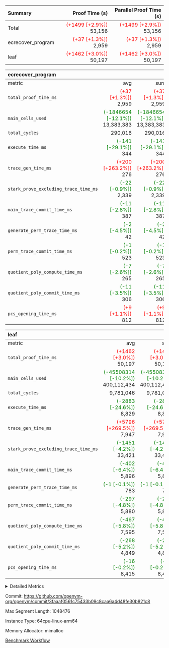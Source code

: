 | Summary | Proof Time (s) | Parallel Proof Time (s) |
|:---|---:|---:|
| Total | <span style='color: red'>(+1499 [+2.9%])</span> 53,156 | <span style='color: red'>(+1499 [+2.9%])</span> 53,156 |
| ecrecover_program | <span style='color: red'>(+37 [+1.3%])</span> 2,959 | <span style='color: red'>(+37 [+1.3%])</span> 2,959 |
| leaf | <span style='color: red'>(+1462 [+3.0%])</span> 50,197 | <span style='color: red'>(+1462 [+3.0%])</span> 50,197 |


| ecrecover_program |||||
|:---|---:|---:|---:|---:|
|metric|avg|sum|max|min|
| `total_proof_time_ms ` | <span style='color: red'>(+37 [+1.3%])</span> 2,959 | <span style='color: red'>(+37 [+1.3%])</span> 2,959 | <span style='color: red'>(+37 [+1.3%])</span> 2,959 | <span style='color: red'>(+37 [+1.3%])</span> 2,959 |
| `main_cells_used     ` | <span style='color: green'>(-1846654 [-12.1%])</span> 13,383,383 | <span style='color: green'>(-1846654 [-12.1%])</span> 13,383,383 | <span style='color: green'>(-1846654 [-12.1%])</span> 13,383,383 | <span style='color: green'>(-1846654 [-12.1%])</span> 13,383,383 |
| `total_cycles        ` |  290,016 |  290,016 |  290,016 |  290,016 |
| `execute_time_ms     ` | <span style='color: green'>(-141 [-29.1%])</span> 344 | <span style='color: green'>(-141 [-29.1%])</span> 344 | <span style='color: green'>(-141 [-29.1%])</span> 344 | <span style='color: green'>(-141 [-29.1%])</span> 344 |
| `trace_gen_time_ms   ` | <span style='color: red'>(+200 [+263.2%])</span> 276 | <span style='color: red'>(+200 [+263.2%])</span> 276 | <span style='color: red'>(+200 [+263.2%])</span> 276 | <span style='color: red'>(+200 [+263.2%])</span> 276 |
| `stark_prove_excluding_trace_time_ms` | <span style='color: green'>(-22 [-0.9%])</span> 2,339 | <span style='color: green'>(-22 [-0.9%])</span> 2,339 | <span style='color: green'>(-22 [-0.9%])</span> 2,339 | <span style='color: green'>(-22 [-0.9%])</span> 2,339 |
| `main_trace_commit_time_ms` | <span style='color: green'>(-11 [-2.8%])</span> 387 | <span style='color: green'>(-11 [-2.8%])</span> 387 | <span style='color: green'>(-11 [-2.8%])</span> 387 | <span style='color: green'>(-11 [-2.8%])</span> 387 |
| `generate_perm_trace_time_ms` | <span style='color: green'>(-2 [-4.5%])</span> 42 | <span style='color: green'>(-2 [-4.5%])</span> 42 | <span style='color: green'>(-2 [-4.5%])</span> 42 | <span style='color: green'>(-2 [-4.5%])</span> 42 |
| `perm_trace_commit_time_ms` | <span style='color: green'>(-1 [-0.2%])</span> 523 | <span style='color: green'>(-1 [-0.2%])</span> 523 | <span style='color: green'>(-1 [-0.2%])</span> 523 | <span style='color: green'>(-1 [-0.2%])</span> 523 |
| `quotient_poly_compute_time_ms` | <span style='color: green'>(-7 [-2.6%])</span> 265 | <span style='color: green'>(-7 [-2.6%])</span> 265 | <span style='color: green'>(-7 [-2.6%])</span> 265 | <span style='color: green'>(-7 [-2.6%])</span> 265 |
| `quotient_poly_commit_time_ms` | <span style='color: green'>(-11 [-3.5%])</span> 306 | <span style='color: green'>(-11 [-3.5%])</span> 306 | <span style='color: green'>(-11 [-3.5%])</span> 306 | <span style='color: green'>(-11 [-3.5%])</span> 306 |
| `pcs_opening_time_ms ` | <span style='color: red'>(+9 [+1.1%])</span> 812 | <span style='color: red'>(+9 [+1.1%])</span> 812 | <span style='color: red'>(+9 [+1.1%])</span> 812 | <span style='color: red'>(+9 [+1.1%])</span> 812 |

| leaf |||||
|:---|---:|---:|---:|---:|
|metric|avg|sum|max|min|
| `total_proof_time_ms ` | <span style='color: red'>(+1462 [+3.0%])</span> 50,197 | <span style='color: red'>(+1462 [+3.0%])</span> 50,197 | <span style='color: red'>(+1462 [+3.0%])</span> 50,197 | <span style='color: red'>(+1462 [+3.0%])</span> 50,197 |
| `main_cells_used     ` | <span style='color: green'>(-45508314 [-10.2%])</span> 400,112,434 | <span style='color: green'>(-45508314 [-10.2%])</span> 400,112,434 | <span style='color: green'>(-45508314 [-10.2%])</span> 400,112,434 | <span style='color: green'>(-45508314 [-10.2%])</span> 400,112,434 |
| `total_cycles        ` |  9,781,046 |  9,781,046 |  9,781,046 |  9,781,046 |
| `execute_time_ms     ` | <span style='color: green'>(-2883 [-24.6%])</span> 8,829 | <span style='color: green'>(-2883 [-24.6%])</span> 8,829 | <span style='color: green'>(-2883 [-24.6%])</span> 8,829 | <span style='color: green'>(-2883 [-24.6%])</span> 8,829 |
| `trace_gen_time_ms   ` | <span style='color: red'>(+5796 [+269.5%])</span> 7,947 | <span style='color: red'>(+5796 [+269.5%])</span> 7,947 | <span style='color: red'>(+5796 [+269.5%])</span> 7,947 | <span style='color: red'>(+5796 [+269.5%])</span> 7,947 |
| `stark_prove_excluding_trace_time_ms` | <span style='color: green'>(-1451 [-4.2%])</span> 33,421 | <span style='color: green'>(-1451 [-4.2%])</span> 33,421 | <span style='color: green'>(-1451 [-4.2%])</span> 33,421 | <span style='color: green'>(-1451 [-4.2%])</span> 33,421 |
| `main_trace_commit_time_ms` | <span style='color: green'>(-402 [-6.4%])</span> 5,896 | <span style='color: green'>(-402 [-6.4%])</span> 5,896 | <span style='color: green'>(-402 [-6.4%])</span> 5,896 | <span style='color: green'>(-402 [-6.4%])</span> 5,896 |
| `generate_perm_trace_time_ms` | <span style='color: green'>(-1 [-0.1%])</span> 783 | <span style='color: green'>(-1 [-0.1%])</span> 783 | <span style='color: green'>(-1 [-0.1%])</span> 783 | <span style='color: green'>(-1 [-0.1%])</span> 783 |
| `perm_trace_commit_time_ms` | <span style='color: green'>(-297 [-4.8%])</span> 5,880 | <span style='color: green'>(-297 [-4.8%])</span> 5,880 | <span style='color: green'>(-297 [-4.8%])</span> 5,880 | <span style='color: green'>(-297 [-4.8%])</span> 5,880 |
| `quotient_poly_compute_time_ms` | <span style='color: green'>(-467 [-5.8%])</span> 7,595 | <span style='color: green'>(-467 [-5.8%])</span> 7,595 | <span style='color: green'>(-467 [-5.8%])</span> 7,595 | <span style='color: green'>(-467 [-5.8%])</span> 7,595 |
| `quotient_poly_commit_time_ms` | <span style='color: green'>(-268 [-5.2%])</span> 4,849 | <span style='color: green'>(-268 [-5.2%])</span> 4,849 | <span style='color: green'>(-268 [-5.2%])</span> 4,849 | <span style='color: green'>(-268 [-5.2%])</span> 4,849 |
| `pcs_opening_time_ms ` | <span style='color: green'>(-16 [-0.2%])</span> 8,415 | <span style='color: green'>(-16 [-0.2%])</span> 8,415 | <span style='color: green'>(-16 [-0.2%])</span> 8,415 | <span style='color: green'>(-16 [-0.2%])</span> 8,415 |



<details>
<summary>Detailed Metrics</summary>

| group | num_segments | num_children | keygen_time_ms | fri.log_blowup | commit_exe_time_ms |
| --- | --- | --- | --- | --- | --- |
| ecrecover_program | 1 |  | 1,172 | 2 | 9 | 
| leaf |  | 1 |  | 2 |  | 

| group | air_name | quotient_deg | interactions | constraints |
| --- | --- | --- | --- | --- |
| ecrecover_program | AccessAdapterAir<16> | 2 | 5 | 14 | 
| ecrecover_program | AccessAdapterAir<2> | 2 | 5 | 14 | 
| ecrecover_program | AccessAdapterAir<32> | 2 | 5 | 14 | 
| ecrecover_program | AccessAdapterAir<4> | 2 | 5 | 14 | 
| ecrecover_program | AccessAdapterAir<64> | 2 | 5 | 14 | 
| ecrecover_program | AccessAdapterAir<8> | 2 | 5 | 14 | 
| ecrecover_program | BitwiseOperationLookupAir<8> | 2 | 2 | 4 | 
| ecrecover_program | KeccakVmAir | 2 | 321 | 4,571 | 
| ecrecover_program | MemoryMerkleAir<8> | 2 | 4 | 40 | 
| ecrecover_program | PersistentBoundaryAir<8> | 2 | 3 | 6 | 
| ecrecover_program | PhantomAir | 2 | 3 | 5 | 
| ecrecover_program | Poseidon2PeripheryAir<BabyBearParameters>, 1> | 2 | 1 | 286 | 
| ecrecover_program | ProgramAir | 1 | 1 | 4 | 
| ecrecover_program | RangeTupleCheckerAir<2> | 1 | 1 | 4 | 
| ecrecover_program | VariableRangeCheckerAir | 1 | 1 | 4 | 
| ecrecover_program | VmAirWrapper<Rv32BaseAluAdapterAir, BaseAluCoreAir<4, 8> | 2 | 19 | 43 | 
| ecrecover_program | VmAirWrapper<Rv32BaseAluAdapterAir, LessThanCoreAir<4, 8> | 2 | 17 | 39 | 
| ecrecover_program | VmAirWrapper<Rv32BaseAluAdapterAir, ShiftCoreAir<4, 8> | 2 | 23 | 90 | 
| ecrecover_program | VmAirWrapper<Rv32BranchAdapterAir, BranchEqualCoreAir<4> | 2 | 11 | 25 | 
| ecrecover_program | VmAirWrapper<Rv32BranchAdapterAir, BranchLessThanCoreAir<4, 8> | 2 | 13 | 41 | 
| ecrecover_program | VmAirWrapper<Rv32CondRdWriteAdapterAir, Rv32JalLuiCoreAir> | 2 | 10 | 22 | 
| ecrecover_program | VmAirWrapper<Rv32HintStoreAdapterAir, Rv32HintStoreCoreAir> | 2 | 15 | 17 | 
| ecrecover_program | VmAirWrapper<Rv32IsEqualModAdapterAir<2, 1, 32, 32>, ModularIsEqualCoreAir<32, 4, 8> | 2 | 25 | 223 | 
| ecrecover_program | VmAirWrapper<Rv32JalrAdapterAir, Rv32JalrCoreAir> | 2 | 16 | 20 | 
| ecrecover_program | VmAirWrapper<Rv32LoadStoreAdapterAir, LoadSignExtendCoreAir<4, 8> | 2 | 18 | 33 | 
| ecrecover_program | VmAirWrapper<Rv32LoadStoreAdapterAir, LoadStoreCoreAir<4> | 2 | 17 | 38 | 
| ecrecover_program | VmAirWrapper<Rv32MultAdapterAir, DivRemCoreAir<4, 8> | 2 | 25 | 88 | 
| ecrecover_program | VmAirWrapper<Rv32MultAdapterAir, MulHCoreAir<4, 8> | 2 | 24 | 38 | 
| ecrecover_program | VmAirWrapper<Rv32MultAdapterAir, MultiplicationCoreAir<4, 8> | 2 | 19 | 26 | 
| ecrecover_program | VmAirWrapper<Rv32RdWriteAdapterAir, Rv32AuipcCoreAir> | 2 | 11 | 15 | 
| ecrecover_program | VmAirWrapper<Rv32VecHeapAdapterAir<1, 2, 2, 32, 32>, FieldExpressionCoreAir> | 2 | 411 | 449 | 
| ecrecover_program | VmAirWrapper<Rv32VecHeapAdapterAir<2, 1, 1, 32, 32>, ModularAddSubCoreAir> | 2 | 94 | 126 | 
| ecrecover_program | VmAirWrapper<Rv32VecHeapAdapterAir<2, 1, 1, 32, 32>, ModularMulDivCoreAir> | 2 | 156 | 188 | 
| ecrecover_program | VmAirWrapper<Rv32VecHeapAdapterAir<2, 2, 2, 32, 32>, FieldExpressionCoreAir> | 2 | 422 | 456 | 
| ecrecover_program | VmConnectorAir | 2 | 3 | 9 | 
| leaf | AccessAdapterAir<2> | 4 | 5 | 12 | 
| leaf | AccessAdapterAir<4> | 4 | 5 | 12 | 
| leaf | AccessAdapterAir<8> | 4 | 5 | 12 | 
| leaf | FriReducedOpeningAir | 4 | 35 | 59 | 
| leaf | NativePoseidon2Air<BabyBearParameters>, 1> | 4 | 31 | 302 | 
| leaf | PhantomAir | 4 | 3 | 4 | 
| leaf | ProgramAir | 1 | 1 | 4 | 
| leaf | VariableRangeCheckerAir | 1 | 1 | 4 | 
| leaf | VmAirWrapper<BranchNativeAdapterAir, BranchEqualCoreAir<1> | 2 | 11 | 23 | 
| leaf | VmAirWrapper<JalNativeAdapterAir, JalCoreAir> | 4 | 7 | 6 | 
| leaf | VmAirWrapper<NativeAdapterAir<2, 0>, PublicValuesCoreAir> | 4 | 11 | 23 | 
| leaf | VmAirWrapper<NativeAdapterAir<2, 1>, FieldArithmeticCoreAir> | 4 | 15 | 23 | 
| leaf | VmAirWrapper<NativeLoadStoreAdapterAir<1>, NativeLoadStoreCoreAir<1> | 4 | 19 | 31 | 
| leaf | VmAirWrapper<NativeVectorizedAdapterAir<4>, FieldExtensionCoreAir> | 4 | 15 | 23 | 
| leaf | VmConnectorAir | 4 | 3 | 8 | 
| leaf | VolatileBoundaryAir | 4 | 4 | 16 | 

| group | air_name | idx | rows | prep_cols | perm_cols | main_cols | cells |
| --- | --- | --- | --- | --- | --- | --- | --- |
| leaf | AccessAdapterAir<2> | 0 | 2,097,152 |  | 16 | 11 | 56,623,104 | 
| leaf | AccessAdapterAir<4> | 0 | 1,048,576 |  | 16 | 13 | 30,408,704 | 
| leaf | AccessAdapterAir<8> | 0 | 262,144 |  | 16 | 17 | 8,650,752 | 
| leaf | FriReducedOpeningAir | 0 | 1,048,576 |  | 76 | 64 | 146,800,640 | 
| leaf | NativePoseidon2Air<BabyBearParameters>, 1> | 0 | 131,072 |  | 36 | 348 | 50,331,648 | 
| leaf | PhantomAir | 0 | 32,768 |  | 8 | 6 | 458,752 | 
| leaf | ProgramAir | 0 | 1,048,576 |  | 8 | 10 | 18,874,368 | 
| leaf | VariableRangeCheckerAir | 0 | 262,144 | 2 | 8 | 1 | 2,359,296 | 
| leaf | VmAirWrapper<BranchNativeAdapterAir, BranchEqualCoreAir<1> | 0 | 4,194,304 |  | 28 | 23 | 213,909,504 | 
| leaf | VmAirWrapper<JalNativeAdapterAir, JalCoreAir> | 0 | 131,072 |  | 12 | 10 | 2,883,584 | 
| leaf | VmAirWrapper<NativeAdapterAir<2, 0>, PublicValuesCoreAir> | 0 | 64 |  | 16 | 23 | 2,496 | 
| leaf | VmAirWrapper<NativeAdapterAir<2, 1>, FieldArithmeticCoreAir> | 0 | 4,194,304 |  | 20 | 30 | 209,715,200 | 
| leaf | VmAirWrapper<NativeLoadStoreAdapterAir<1>, NativeLoadStoreCoreAir<1> | 0 | 4,194,304 |  | 24 | 41 | 272,629,760 | 
| leaf | VmAirWrapper<NativeVectorizedAdapterAir<4>, FieldExtensionCoreAir> | 0 | 262,144 |  | 20 | 40 | 15,728,640 | 
| leaf | VmConnectorAir | 0 | 2 | 1 | 8 | 4 | 24 | 
| leaf | VolatileBoundaryAir | 0 | 2,097,152 |  | 8 | 11 | 39,845,888 | 

| group | air_name | segment | rows | prep_cols | perm_cols | main_cols | cells |
| --- | --- | --- | --- | --- | --- | --- | --- |
| ecrecover_program | AccessAdapterAir<16> | 0 | 16,384 |  | 24 | 25 | 802,816 | 
| ecrecover_program | AccessAdapterAir<2> | 0 | 256 |  | 24 | 11 | 8,960 | 
| ecrecover_program | AccessAdapterAir<32> | 0 | 8,192 |  | 24 | 41 | 532,480 | 
| ecrecover_program | AccessAdapterAir<4> | 0 | 128 |  | 24 | 13 | 4,736 | 
| ecrecover_program | AccessAdapterAir<8> | 0 | 32,768 |  | 24 | 17 | 1,343,488 | 
| ecrecover_program | BitwiseOperationLookupAir<8> | 0 | 65,536 | 3 | 8 | 2 | 655,360 | 
| ecrecover_program | KeccakVmAir | 0 | 128 |  | 1,288 | 3,164 | 569,856 | 
| ecrecover_program | MemoryMerkleAir<8> | 0 | 4,096 |  | 20 | 32 | 212,992 | 
| ecrecover_program | PersistentBoundaryAir<8> | 0 | 4,096 |  | 12 | 20 | 131,072 | 
| ecrecover_program | PhantomAir | 0 | 64 |  | 12 | 6 | 1,152 | 
| ecrecover_program | Poseidon2PeripheryAir<BabyBearParameters>, 1> | 0 | 4,096 |  | 8 | 300 | 1,261,568 | 
| ecrecover_program | ProgramAir | 0 | 16,384 |  | 8 | 10 | 294,912 | 
| ecrecover_program | RangeTupleCheckerAir<2> | 0 | 524,288 | 2 | 8 | 1 | 4,718,592 | 
| ecrecover_program | VariableRangeCheckerAir | 0 | 262,144 | 2 | 8 | 1 | 2,359,296 | 
| ecrecover_program | VmAirWrapper<Rv32BaseAluAdapterAir, BaseAluCoreAir<4, 8> | 0 | 131,072 |  | 80 | 36 | 15,204,352 | 
| ecrecover_program | VmAirWrapper<Rv32BaseAluAdapterAir, LessThanCoreAir<4, 8> | 0 | 2,048 |  | 40 | 37 | 157,696 | 
| ecrecover_program | VmAirWrapper<Rv32BaseAluAdapterAir, ShiftCoreAir<4, 8> | 0 | 16,384 |  | 52 | 53 | 1,720,320 | 
| ecrecover_program | VmAirWrapper<Rv32BranchAdapterAir, BranchEqualCoreAir<4> | 0 | 16,384 |  | 48 | 26 | 1,212,416 | 
| ecrecover_program | VmAirWrapper<Rv32BranchAdapterAir, BranchLessThanCoreAir<4, 8> | 0 | 32,768 |  | 56 | 32 | 2,883,584 | 
| ecrecover_program | VmAirWrapper<Rv32CondRdWriteAdapterAir, Rv32JalLuiCoreAir> | 0 | 4,096 |  | 44 | 18 | 253,952 | 
| ecrecover_program | VmAirWrapper<Rv32HintStoreAdapterAir, Rv32HintStoreCoreAir> | 0 | 256 |  | 36 | 26 | 15,872 | 
| ecrecover_program | VmAirWrapper<Rv32IsEqualModAdapterAir<2, 1, 32, 32>, ModularIsEqualCoreAir<32, 4, 8> | 0 | 4,096 |  | 56 | 166 | 909,312 | 
| ecrecover_program | VmAirWrapper<Rv32JalrAdapterAir, Rv32JalrCoreAir> | 0 | 8,192 |  | 36 | 28 | 524,288 | 
| ecrecover_program | VmAirWrapper<Rv32LoadStoreAdapterAir, LoadSignExtendCoreAir<4, 8> | 0 | 4,096 |  | 76 | 35 | 454,656 | 
| ecrecover_program | VmAirWrapper<Rv32LoadStoreAdapterAir, LoadStoreCoreAir<4> | 0 | 131,072 |  | 72 | 40 | 14,680,064 | 
| ecrecover_program | VmAirWrapper<Rv32MultAdapterAir, DivRemCoreAir<4, 8> | 0 | 8 |  | 104 | 57 | 1,288 | 
| ecrecover_program | VmAirWrapper<Rv32MultAdapterAir, MulHCoreAir<4, 8> | 0 | 8 |  | 100 | 39 | 1,112 | 
| ecrecover_program | VmAirWrapper<Rv32MultAdapterAir, MultiplicationCoreAir<4, 8> | 0 | 4,096 |  | 80 | 31 | 454,656 | 
| ecrecover_program | VmAirWrapper<Rv32RdWriteAdapterAir, Rv32AuipcCoreAir> | 0 | 4,096 |  | 28 | 21 | 200,704 | 
| ecrecover_program | VmAirWrapper<Rv32VecHeapAdapterAir<1, 2, 2, 32, 32>, FieldExpressionCoreAir> | 0 | 2,048 |  | 828 | 543 | 2,807,808 | 
| ecrecover_program | VmAirWrapper<Rv32VecHeapAdapterAir<2, 1, 1, 32, 32>, ModularAddSubCoreAir> | 0 | 8 |  | 192 | 199 | 3,128 | 
| ecrecover_program | VmAirWrapper<Rv32VecHeapAdapterAir<2, 1, 1, 32, 32>, ModularMulDivCoreAir> | 0 | 16 |  | 316 | 261 | 9,232 | 
| ecrecover_program | VmAirWrapper<Rv32VecHeapAdapterAir<2, 2, 2, 32, 32>, FieldExpressionCoreAir> | 0 | 1,024 |  | 848 | 619 | 1,502,208 | 
| ecrecover_program | VmConnectorAir | 0 | 2 | 1 | 12 | 4 | 32 | 

| group | idx | trace_gen_time_ms | total_proof_time_ms | total_cycles | total_cells | stark_prove_excluding_trace_time_ms | quotient_poly_compute_time_ms | quotient_poly_commit_time_ms | perm_trace_commit_time_ms | pcs_opening_time_ms | main_trace_commit_time_ms | main_cells_used | generate_perm_trace_time_ms | execute_time_ms |
| --- | --- | --- | --- | --- | --- | --- | --- | --- | --- | --- | --- | --- | --- | --- |
| leaf | 0 | 7,947 | 50,197 | 9,781,046 | 1,069,222,360 | 33,421 | 7,595 | 4,849 | 5,880 | 8,415 | 5,896 | 400,112,434 | 783 | 8,829 | 

| group | segment | trace_gen_time_ms | total_proof_time_ms | total_cycles | total_cells | stark_prove_excluding_trace_time_ms | quotient_poly_compute_time_ms | quotient_poly_commit_time_ms | perm_trace_commit_time_ms | pcs_opening_time_ms | main_trace_commit_time_ms | main_cells_used | generate_perm_trace_time_ms | execute_time_ms |
| --- | --- | --- | --- | --- | --- | --- | --- | --- | --- | --- | --- | --- | --- | --- |
| ecrecover_program | 0 | 276 | 2,959 | 290,016 | 55,907,135 | 2,339 | 265 | 306 | 523 | 812 | 387 | 13,383,383 | 42 | 344 | 

</details>


Commit: https://github.com/openvm-org/openvm/commit/3faaaf0561c75433b09c8caa6a4d48fe30b821c8

Max Segment Length: 1048476

Instance Type: 64cpu-linux-arm64

Memory Allocator: mimalloc

[Benchmark Workflow](https://github.com/openvm-org/openvm/actions/runs/12612927935)
